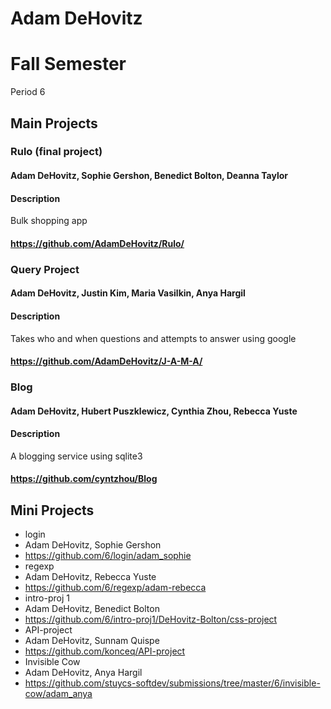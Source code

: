 Adam DeHovitz
==========

# Fall Semester
Period 6

## Main Projects

### Rulo (final project)
#### Adam DeHovitz, Sophie Gershon, Benedict Bolton, Deanna Taylor
#### Description
Bulk shopping app
#### https://github.com/AdamDeHovitz/Rulo/


### Query Project
#### Adam DeHovitz, Justin Kim, Maria Vasilkin, Anya Hargil
#### Description
Takes who and when questions and attempts to answer using google
#### https://github.com/AdamDeHovitz/J-A-M-A/

### Blog
#### Adam DeHovitz, Hubert Puszklewicz, Cynthia Zhou, Rebecca Yuste
#### Description
A blogging service using sqlite3
#### https://github.com/cyntzhou/Blog

## Mini Projects

 * login
  * Adam DeHovitz, Sophie Gershon
  * https://github.com/6/login/adam_sophie
 * regexp
  * Adam DeHovitz, Rebecca Yuste
  * https://github.com/6/regexp/adam-rebecca
 * intro-proj 1
  * Adam DeHovitz, Benedict Bolton
  * https://github.com/6/intro-proj1/DeHovitz-Bolton/css-project
 * API-project
  * Adam DeHovitz, Sunnam Quispe
  * https://github.com/konceq/API-project
 * Invisible Cow
  * Adam DeHovitz, Anya Hargil
  * https://github.com/stuycs-softdev/submissions/tree/master/6/invisible-cow/adam_anya
  
